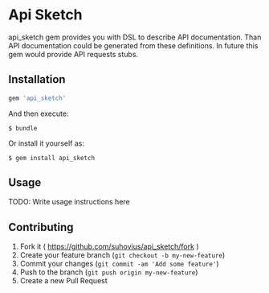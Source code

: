 # Api Sketch

api_sketch gem provides you with DSL to describe API documentation. Than API documentation could be generated from these definitions. In future this gem would provide API requests stubs.

## Installation

```ruby
gem 'api_sketch'
```

And then execute:

    $ bundle

Or install it yourself as:

    $ gem install api_sketch

## Usage

TODO: Write usage instructions here

## Contributing

1. Fork it ( https://github.com/suhovius/api_sketch/fork )
2. Create your feature branch (`git checkout -b my-new-feature`)
3. Commit your changes (`git commit -am 'Add some feature'`)
4. Push to the branch (`git push origin my-new-feature`)
5. Create a new Pull Request
